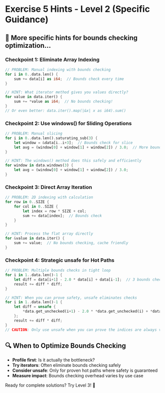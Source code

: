 # Exercise 5 Hints - Level 2 (Specific Guidance)

## 🎯 More specific hints for bounds checking optimization...

### Checkpoint 1: Eliminate Array Indexing
```rust
// PROBLEM: Manual indexing with bounds checking
for i in 0..data.len() {
    sum += data[i] as i64;  // Bounds check every time
}

// HINT: What iterator method gives you values directly?
for value in data.iter() {
    sum += *value as i64;  // No bounds checking!
}
// Or even better: data.iter().map(|&x| x as i64).sum()
```

### Checkpoint 2: Use windows() for Sliding Operations
```rust
// PROBLEM: Manual slicing
for i in 0..data.len().saturating_sub(3) {
    let window = &data[i..i+3];  // Bounds check for slice
    let avg = (window[0] + window[1] + window[2]) / 3.0;  // More bounds checks
}

// HINT: The windows() method does this safely and efficiently
for window in data.windows(3) {
    let avg = (window[0] + window[1] + window[2]) / 3.0;
}
```

### Checkpoint 3: Direct Array Iteration
```rust
// PROBLEM: 2D indexing with calculation
for row in 0..SIZE {
    for col in 0..SIZE {
        let index = row * SIZE + col;
        sum += data[index];  // Bounds check
    }
}

// HINT: Process the flat array directly
for &value in data.iter() {
    sum += value;  // No bounds checking, cache friendly
}
```

### Checkpoint 4: Strategic unsafe for Hot Paths
```rust
// PROBLEM: Multiple bounds checks in tight loop
for i in 1..data.len()-1 {
    let diff = data[i+1] - 2.0 * data[i] + data[i-1];  // 3 bounds checks
    result += diff * diff;
}

// HINT: When you can prove safety, unsafe eliminates checks
for i in 1..data.len()-1 {
    let diff = unsafe {
        *data.get_unchecked(i+1) - 2.0 * *data.get_unchecked(i) + *data.get_unchecked(i-1)
    };
    result += diff * diff;
}
// CAUTION: Only use unsafe when you can prove the indices are always valid!
```

## 🔍 When to Optimize Bounds Checking
- **Profile first**: Is it actually the bottleneck?
- **Try iterators**: Often eliminate bounds checking safely
- **Consider unsafe**: Only for proven hot paths where safety is guaranteed
- **Measure impact**: Bounds checking overhead varies by use case

Ready for complete solutions? Try Level 3! 🚀